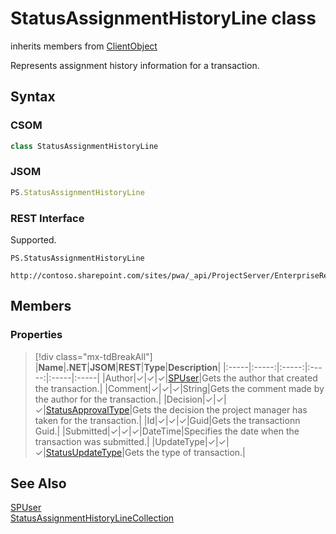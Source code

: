[comment]: # (Name:StatusAssignmentHistoryLine)
[comment]: # (Name:Microsoft.ProjectServer.StatusAssignmentHistoryLine)
[comment]: # (Type:class)
[comment]: # (Status:Verified)

# <a name="name"></a>StatusAssignmentHistoryLine class

inherits members from [ClientObject](https://msdn.microsoft.com/en-us/library/microsoft.sharepoint.client.clientobject.aspx)<br/>

<a name="description"></a>Represents assignment history information for a transaction.

## <a name="syntax"></a>Syntax

### CSOM

```cs
class StatusAssignmentHistoryLine 
```
### JSOM

```javascript
PS.StatusAssignmentHistoryLine
```
### REST Interface

Supported.

```
PS.StatusAssignmentHistoryLine

http://contoso.sharepoint.com/sites/pwa/_api/ProjectServer/EnterpriseResources('{resourceid}')/Assignments/History('{transactionId}')
```

## <a name="members"></a>Members

### <a name="properties"></a>Properties
> [!div class="mx-tdBreakAll"]
|**Name**|**.NET**|**JSOM**|**REST**|**Type**|**Description**|
|:-----|:-----:|:-----:|:-----:|:-----|:-----|
|<a name="Author"></a>Author|&#x2713;|&#x2713;|&#x2713;|[SPUser](https://msdn.microsoft.com/en-us/library/microsoft.sharepoint.spuser.aspx)|Gets the author that created the transaction.|
|<a name="Comment"></a>Comment|&#x2713;|&#x2713;|&#x2713;|String|Gets the comment made by the author for the transaction.|
|<a name="Decision"></a>Decision|&#x2713;|&#x2713;|&#x2713;|[StatusApprovalType](StatusApprovalType.md)|Gets the decision the project manager has taken for the transaction.|
|<a name="Id"></a>Id|&#x2713;|&#x2713;|&#x2713;|Guid|Gets the transactionn Guid.|
|<a name="Submitted"></a>Submitted|&#x2713;|&#x2713;|&#x2713;|DateTime|Specifies the date when the transaction was submitted.|
|<a name="UpdateType"></a>UpdateType|&#x2713;|&#x2713;|&#x2713;|[StatusUpdateType](StatusUpdateType.md)|Gets the type of transaction.|

## <a name="seeAlso"></a>See Also

[SPUser](https://msdn.microsoft.com/library/microsoft.sharepoint.spuser.aspx)<br/>
[StatusAssignmentHistoryLineCollection](StatusAssignmentHistoryLineCollection.md)<br/>

